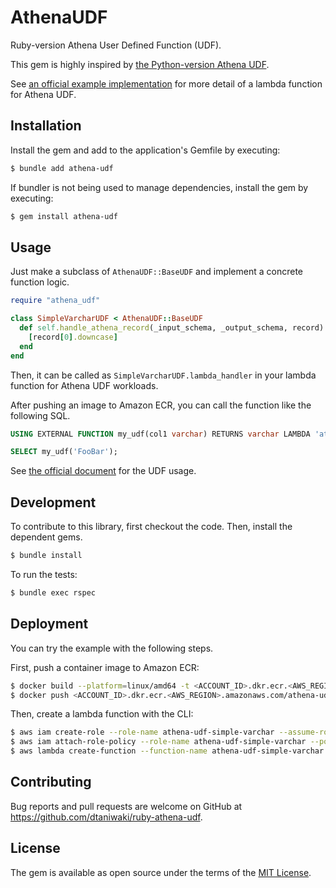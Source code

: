 # AthenaUDF

Ruby-version Athena User Defined Function (UDF).

This gem is highly inspired by [the Python-version Athena UDF](https://github.com/dmarkey/python-athena-udf).

See [an official example implementation](https://github.com/awslabs/aws-athena-query-federation/blob/fc2e4e9cdcb71ec7f7c7d44cbda7f56c5835811e/athena-federation-sdk/src/main/java/com/amazonaws/athena/connector/lambda/handlers/UserDefinedFunctionHandler.java) for more detail of a lambda function for Athena UDF.

## Installation

Install the gem and add to the application's Gemfile by executing:

```sh
$ bundle add athena-udf
```

If bundler is not being used to manage dependencies, install the gem by executing:

```sh
$ gem install athena-udf
```

## Usage

Just make a subclass of `AthenaUDF::BaseUDF` and implement a concrete function logic.

```rb
require "athena_udf"

class SimpleVarcharUDF < AthenaUDF::BaseUDF
  def self.handle_athena_record(_input_schema, _output_schema, record)
    [record[0].downcase]
  end
end
```

Then, it can be called as `SimpleVarcharUDF.lambda_handler` in your lambda function for Athena UDF workloads.

After pushing an image to Amazon ECR, you can call the function like the following SQL.

```sql
USING EXTERNAL FUNCTION my_udf(col1 varchar) RETURNS varchar LAMBDA 'athena-udf-simple-varchar'

SELECT my_udf('FooBar');
```

See [the official document](https://docs.aws.amazon.com/athena/latest/ug/querying-udf.html) for the UDF usage.

## Development

To contribute to this library, first checkout the code. Then, install the dependent gems.

```sh
$ bundle install
```

To run the tests:

```sh
$ bundle exec rspec
```

## Deployment

You can try the example with the following steps.

First, push a container image to Amazon ECR:

```sh
$ docker build --platform=linux/amd64 -t <ACCOUNT_ID>.dkr.ecr.<AWS_REGION>.amazonaws.com/athena-udf-test -f Dockerfile.example .
$ docker push <ACCOUNT_ID>.dkr.ecr.<AWS_REGION>.amazonaws.com/athena-udf-test
```

Then, create a lambda function with the CLI:

```sh
$ aws iam create-role --role-name athena-udf-simple-varchar --assume-role-policy-document '{"Version": "2012-10-17","Statement": [{ "Effect": "Allow", "Principal": {"Service": "lambda.amazonaws.com"}, "Action": "sts:AssumeRole"}]}'
$ aws iam attach-role-policy --role-name athena-udf-simple-varchar --policy-arn arn:aws:iam::aws:policy/service-role/AWSLambdaBasicExecutionRole
$ aws lambda create-function --function-name athena-udf-simple-varchar --package-type Image --role arn:aws:iam::<ACCOUNT_ID>:role/athena-udf-simple-varchar --code ImageUri=<ACCOUNT_ID>.dkr.ecr.<AWS_REGION>.amazonaws.com/athena-udf-test:latest --publish
```

## Contributing

Bug reports and pull requests are welcome on GitHub at https://github.com/dtaniwaki/ruby-athena-udf.

## License

The gem is available as open source under the terms of the [MIT License](https://opensource.org/licenses/MIT).

